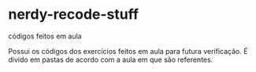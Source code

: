 # nerdy-recode-stuff
códigos feitos em aula

Possui os códigos dos exercícios feitos em aula para futura verificação.
É divido em pastas de acordo com a aula em que são referentes.
